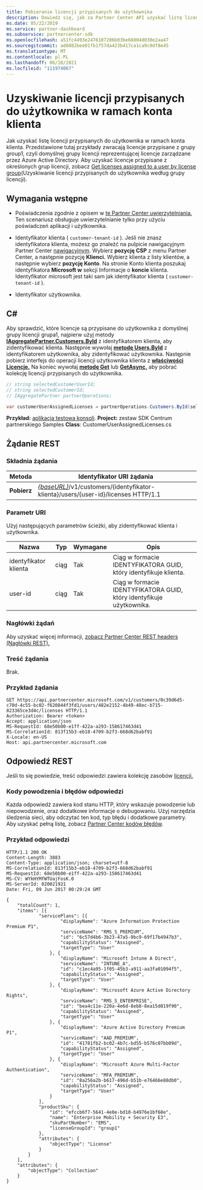 ```yaml
---
title: Pobieranie licencji przypisanych do użytkownika
description: Dowiedz się, jak za Partner Center API uzyskać listę licencji przypisanych do użytkownika w ramach konta klienta.
ms.date: 05/22/2019
ms.service: partner-dashboard
ms.subservice: partnercenter-sdk
ms.openlocfilehash: a51fc4493e2476107206b03be66004d030e2aa47
ms.sourcegitcommit: ad8082bee01fb1f57da423b417ca1ca9c0df8e45
ms.translationtype: MT
ms.contentlocale: pl-PL
ms.lasthandoff: 06/10/2021
ms.locfileid: "111974067"
---
```

# <a name="get-licenses-assigned-to-a-user-within-a-customer-account"></a>Uzyskiwanie licencji przypisanych do użytkownika w ramach konta klienta

Jak uzyskać listę licencji przypisanych do użytkownika w ramach konta klienta. Przedstawione tutaj przykłady zwracają licencje przypisane z grupy group1, czyli domyślnej grupy licencji reprezentującej licencje zarządzane przez Azure Active Directory. Aby uzyskać licencje przypisane z określonych grup licencji, zobacz [Get licenses assigned to a user by license group](get-licenses-assigned-to-a-user-by-license-group.md)(Uzyskiwanie licencji przypisanych do użytkownika według grupy licencji).

## <a name="prerequisites"></a>Wymagania wstępne

- Poświadczenia zgodnie z opisem w [te Partner Center uwierzytelniania.](partner-center-authentication.md) Ten scenariusz obsługuje uwierzytelnianie tylko przy użyciu poświadczeń aplikacji i użytkownika.

- Identyfikator klienta ( `customer-tenant-id` ). Jeśli nie znasz identyfikatora klienta, możesz go znaleźć na pulpicie nawigacyjnym Partner Center [nawigacyjnym](https://partner.microsoft.com/dashboard). Wybierz **pozycję CSP** z menu Partner Center, a następnie pozycję **Klienci.** Wybierz klienta z listy klientów, a następnie wybierz **pozycję Konto**. Na stronie Konto klienta poszukaj identyfikatora **Microsoft w** sekcji Informacje o **koncie** klienta. Identyfikator microsoft jest taki sam jak identyfikator klienta ( `customer-tenant-id` ).

- Identyfikator użytkownika.

## <a name="c"></a>C\#

Aby sprawdzić, które licencje są przypisane do użytkownika z domyślnej grupy licencji grupa1, najpierw użyj metody [**IAggregatePartner.Customers.ById**](/dotnet/api/microsoft.store.partnercenter.customers.icustomercollection.byid) z identyfikatorem klienta, aby zidentyfikować klienta. Następnie wywołaj [**metodę Users.ById**](/dotnet/api/microsoft.store.partnercenter.customerusers.icustomerusercollection.byid) z identyfikatorem użytkownika, aby zidentyfikować użytkownika. Następnie pobierz interfejs do operacji licencji użytkownika klienta z [**właściwości Licencje.**](/dotnet/api/microsoft.store.partnercenter.customerusers.icustomeruser.licenses) Na koniec wywołaj [**metodę Get**](/dotnet/api/microsoft.store.partnercenter.customerusers.icustomeruserlicensecollection.get) lub [**GetAsync,**](/dotnet/api/microsoft.store.partnercenter.customerusers.icustomeruserlicensecollection.getasync) aby pobrać kolekcję licencji przypisanych do użytkownika.

``` csharp
// string selectedCustomerUserId;
// string selectedCustomerId;
// IAggregatePartner partnerOperations;

var customerUserAssignedLicenses = partnerOperations.Customers.ById(selectedCustomerId).Users.ById(selectedCustomerUserId).Licenses.Get();
```

**Przykład:** [aplikacja testowa konsoli](console-test-app.md). **Project:** zestaw SDK Centrum partnerskiego Samples **Class**: CustomerUserAssignedLicenses.cs

## <a name="rest-request"></a>Żądanie REST

### <a name="request-syntax"></a>Składnia żądania

| Metoda  | Identyfikator URI żądania                                                                                              |
|---------|----------------------------------------------------------------------------------------------------------|
| **Pobierz** | [*{baseURL}*](partner-center-rest-urls.md)/v1/customers/{identyfikator-klienta}/users/{user-id}/licenses HTTP/1.1 |

### <a name="uri-parameter"></a>Parametr URI

Użyj następujących parametrów ścieżki, aby zidentyfikować klienta i użytkownika.

| Nazwa        | Typ   | Wymagane | Opis                                           |
|-------------|--------|----------|-------------------------------------------------------|
| identyfikator klienta | ciąg | Tak      | Ciąg w formacie IDENTYFIKATORA GUID, który identyfikuje klienta. |
| user-id     | ciąg | Tak      | Ciąg w formacie IDENTYFIKATORA GUID, który identyfikuje użytkownika.     |

### <a name="request-headers"></a>Nagłówki żądań

Aby uzyskać więcej informacji, [zobacz Partner Center REST headers (Nagłówki REST).](headers.md)

### <a name="request-body"></a>Treść żądania

Brak.

### <a name="request-example"></a>Przykład żądania

```http
GET https://api.partnercenter.microsoft.com/v1/customers/0c39d6d5-c70d-4c55-bc02-f620844f3fd1/users/482e2152-4b49-48ec-b715-823365ce3d4c/licenses HTTP/1.1
Authorization: Bearer <token>
Accept: application/json
MS-RequestId: 68e50b00-e1ff-422a-a293-158617463d41
MS-CorrelationId: 813f15b3-eb18-4709-b2f3-668d62babf91
X-Locale: en-US
Host: api.partnercenter.microsoft.com
```

## <a name="rest-response"></a>Odpowiedź REST

Jeśli to się powiedzie, treść odpowiedzi zawiera kolekcję zasobów [licencji.](license-resources.md#license)

### <a name="response-success-and-error-codes"></a>Kody powodzenia i błędów odpowiedzi

Każda odpowiedź zawiera kod stanu HTTP, który wskazuje powodzenie lub niepowodzenie, oraz dodatkowe informacje o debugowaniu. Użyj narzędzia śledzenia sieci, aby odczytać ten kod, typ błędu i dodatkowe parametry. Aby uzyskać pełną listę, zobacz [Partner Center kodów błędów](error-codes.md).

### <a name="response-example"></a>Przykład odpowiedzi

```http
HTTP/1.1 200 OK
Content-Length: 3883
Content-Type: application/json; charset=utf-8
MS-CorrelationId: 813f15b3-eb18-4709-b2f3-668d62babf91
MS-RequestId: 68e50b00-e1ff-422a-a293-158617463d41
MS-CV: WYkHYMfWTUajFosK.0
MS-ServerId: 020021921
Date: Fri, 09 Jun 2017 00:29:24 GMT

{
    "totalCount": 1,
    "items": [{
            "servicePlans": [{
                    "displayName": "Azure Information Protection Premium P1",
                    "serviceName": "RMS_S_PREMIUM",
                    "id": "6c57d4b6-3b23-47a5-9bc9-69f17b4947b3",
                    "capabilityStatus": "Assigned",
                    "targetType": "User"
                }, {
                    "displayName": "Microsoft Intune A Direct",
                    "serviceName": "INTUNE_A",
                    "id": "c1ec4a95-1f05-45b3-a911-aa3fa01094f5",
                    "capabilityStatus": "Assigned",
                    "targetType": "User"
                }, {
                    "displayName": "Microsoft Azure Active Directory Rights",
                    "serviceName": "RMS_S_ENTERPRISE",
                    "id": "bea4c11e-220a-4e6d-8eb8-8ea15d019f90",
                    "capabilityStatus": "Assigned",
                    "targetType": "User"
                }, {
                    "displayName": "Azure Active Directory Premium P1",
                    "serviceName": "AAD_PREMIUM",
                    "id": "41781fb2-bc02-4b7c-bd55-b576c07bb09d",
                    "capabilityStatus": "Assigned",
                    "targetType": "User"
                }, {
                    "displayName": "Microsoft Azure Multi-Factor Authentication",
                    "serviceName": "MFA_PREMIUM",
                    "id": "8a256a2b-b617-496d-b51b-e76466e88db0",
                    "capabilityStatus": "Assigned",
                    "targetType": "User"
                }
            ],
            "productSku": {
                "id": "efccb6f7-5641-4e0e-bd10-b4976e1bf68e",
                "name": "Enterprise Mobility + Security E3",
                "skuPartNumber": "EMS",
                "licenseGroupId": "group1"
            },
            "attributes": {
                "objectType": "License"
            }
        }
    ],
    "attributes": {
        "objectType": "Collection"
    }
}
```